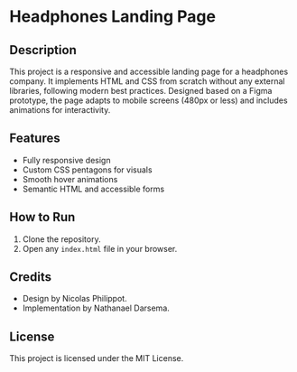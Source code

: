 # Headphones Landing Page

## Description

This project is a responsive and accessible landing page for a headphones company. It implements HTML and CSS from scratch without any external libraries, following modern best practices. Designed based on a Figma prototype, the page adapts to mobile screens (480px or less) and includes animations for interactivity.

## Features

- Fully responsive design
- Custom CSS pentagons for visuals
- Smooth hover animations
- Semantic HTML and accessible forms

## How to Run

1. Clone the repository.
2. Open any `index.html` file in your browser.

## Credits

- Design by Nicolas Philippot.
- Implementation by Nathanael Darsema.

## License

This project is licensed under the MIT License.
